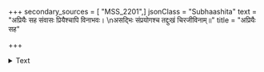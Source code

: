 +++
secondary_sources = [ "MSS_2201",]
jsonClass = "Subhaashita"
text = "अप्रियैः सह संवासः प्रियैश्चापि विनाभवः।  \nअसद्भिः संप्रयोगश्च तद्दुःखं चिरजीविनाम्॥"
title = "अप्रियैः सह"

+++

<details><summary>Text</summary>

अप्रियैः सह संवासः प्रियैश्चापि विनाभवः।  
असद्भिः संप्रयोगश्च तद्दुःखं चिरजीविनाम्॥
</details>
